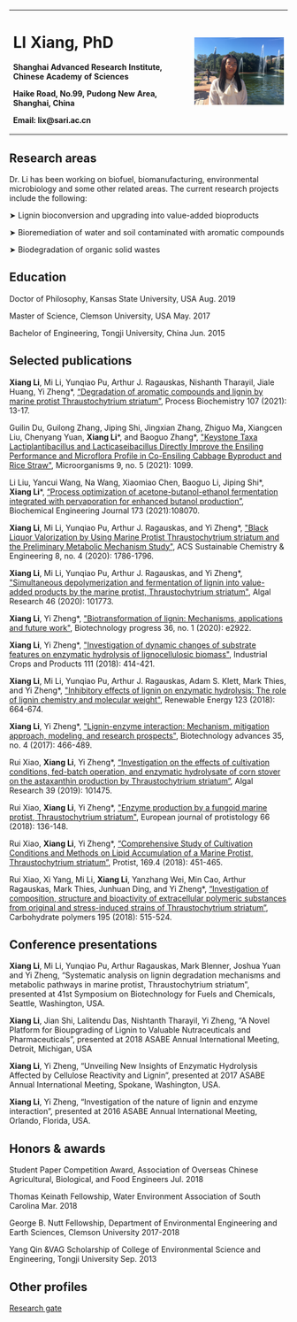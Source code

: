 <table border="0">
	<tr>
		<td width="65%">
			<h1>LI Xiang, PhD </h1>
			<p><b>Shanghai Advanced Research Institute, Chinese Academy of Sciences</b></p>
			<p><b>Haike Road, No.99, Pudong New Area, Shanghai, China</b></p>
			<p><b>Email: lix@sari.ac.cn</b></p>
		</td>
		<td with="35%">
			<img src="/IMG_5927.JPG" width="100%">
		</td>
	</tr>
	</table>

## Research areas
Dr. Li has been working on biofuel, biomanufacturing, environmental microbiology and some other related areas. The current research projects include the following:

➤ Lignin bioconversion and upgrading into value-added bioproducts

➤ Bioremediation of water and soil contaminated with aromatic compounds

➤ Biodegradation of organic solid wastes

## Education
Doctor of Philosophy, Kansas State University, USA      Aug. 2019
	
Master of Science, Clemson University, USA              May. 2017

Bachelor of Engineering, Tongji University, China       Jun. 2015

## Selected publications
**Xiang Li**, Mi Li, Yunqiao Pu, Arthur J. Ragauskas, Nishanth Tharayil, Jiale Huang, Yi Zheng*, [“Degradation of aromatic compounds and lignin by marine protist Thraustochytrium striatum”](https://www.sciencedirect.com/science/article/pii/S1359511321001495), Process Biochemistry 107 (2021): 13-17.

Guilin Du, Guilong Zhang, Jiping Shi, Jingxian Zhang, Zhiguo Ma, Xiangcen Liu, Chenyang Yuan, **Xiang Li***, and Baoguo Zhang*, ["Keystone Taxa Lactiplantibacillus and Lacticaseibacillus Directly Improve the Ensiling Performance and Microflora Profile in Co-Ensiling Cabbage Byproduct and Rice Straw"](https://www.mdpi.com/2076-2607/9/5/1099), Microorganisms 9, no. 5 (2021): 1099.

Li Liu, Yancui Wang, Na Wang, Xiaomiao Chen, Baoguo Li, Jiping Shi*, **Xiang Li***, [“Process optimization of acetone-butanol-ethanol fermentation integrated with pervaporation for enhanced butanol production”](https://www.sciencedirect.com/science/article/pii/S1369703X21001467), Biochemical Engineering Journal 173 (2021):108070.

**Xiang Li**, Mi Li, Yunqiao Pu, Arthur J. Ragauskas, and Yi Zheng*, ["Black Liquor Valorization by Using Marine Protist Thraustochytrium striatum and the Preliminary Metabolic Mechanism Study"](https://pubs.acs.org/doi/abs/10.1021/acssuschemeng.9b05696), ACS Sustainable Chemistry & Engineering 8, no. 4 (2020): 1786-1796.

**Xiang Li**, Mi Li, Yunqiao Pu, Arthur J. Ragauskas, and Yi Zheng*, ["Simultaneous depolymerization and fermentation of lignin into value-added products by the marine protist, Thraustochytrium striatum"](https://www.sciencedirect.com/science/article/pii/S2211926419308811), Algal Research 46 (2020): 101773.

**Xiang Li**, Yi Zheng*, ["Biotransformation of lignin: Mechanisms, applications and future work"](https://aiche.onlinelibrary.wiley.com/doi/10.1002/btpr.2922), Biotechnology progress 36, no. 1 (2020): e2922.

**Xiang Li**, Yi Zheng*, ["Investigation of dynamic changes of substrate features on enzymatic hydrolysis of lignocellulosic biomass"](https://www.sciencedirect.com/science/article/pii/S0926669017307483), Industrial Crops and Products 111 (2018): 414-421.

**Xiang Li**, Mi Li, Yunqiao Pu, Arthur J. Ragauskas, Adam S. Klett, Mark Thies, and Yi Zheng*, ["Inhibitory effects of lignin on enzymatic hydrolysis: The role of lignin chemistry and molecular weight"](https://www.sciencedirect.com/science/article/pii/S0960148118302234), Renewable Energy 123 (2018): 664-674.

**Xiang Li**, Yi Zheng*, ["Lignin-enzyme interaction: Mechanism, mitigation approach, modeling, and research prospects"](https://www.sciencedirect.com/science/article/pii/S0734975017300289), Biotechnology advances 35, no. 4 (2017): 466-489.

Rui Xiao, **Xiang Li**, Yi Zheng*, [“Investigation on the effects of cultivation conditions, fed-batch operation, and enzymatic hydrolysate of corn stover on the astaxanthin production by Thraustochytrium striatum”](https://www.sciencedirect.com/science/article/pii/S2211926418308713), Algal Research 39 (2019): 101475.

Rui Xiao, **Xiang Li**, Yi Zheng*, ["Enzyme production by a fungoid marine protist, Thraustochytrium striatum"](https://www.sciencedirect.com/science/article/pii/S0932473918300853), European journal of protistology 66 (2018): 136-148.

Rui Xiao, **Xiang Li**, Yi Zheng*, [“Comprehensive Study of Cultivation Conditions and Methods on Lipid Accumulation of a Marine Protist, Thraustochytrium striatum”](https://www.sciencedirect.com/science/article/pii/S1434461018300518), Protist, 169.4 (2018): 451-465.

Rui Xiao, Xi Yang, Mi Li, **Xiang Li**, Yanzhang Wei, Min Cao, Arthur Ragauskas, Mark Thies, Junhuan Ding, and Yi Zheng*, [“Investigation of composition, structure and bioactivity of extracellular polymeric substances from original and stress-induced strains of Thraustochytrium striatum”](https://www.sciencedirect.com/science/article/pii/S0144861718305216), Carbohydrate polymers 195 (2018): 515-524.

## Conference presentations
**Xiang Li**, Mi Li, Yunqiao Pu, Arthur Ragauskas, Mark Blenner, Joshua Yuan and Yi Zheng, “Systematic analysis on lignin degradation mechanisms and metabolic pathways in marine protist, Thraustochytrium striatum”, presented at 41st Symposium on Biotechnology for Fuels and Chemicals, Seattle, Washington, USA.

**Xiang Li**, Jian Shi, Lalitendu Das, Nishtanth Tharayil, Yi Zheng, “A Novel Platform for Bioupgrading of Lignin to Valuable Nutraceuticals and Pharmaceuticals”, presented at 2018 ASABE Annual International Meeting, Detroit, Michigan, USA

**Xiang Li**, Yi Zheng, “Unveiling New Insights of Enzymatic Hydrolysis Affected by Cellulose Reactivity and Lignin”, presented at 2017 ASABE Annual International Meeting, Spokane, Washington, USA.

**Xiang Li**, Yi Zheng, “Investigation of the nature of lignin and enzyme interaction”, presented at 2016 ASABE Annual International Meeting, Orlando, Florida, USA. 

## Honors & awards
Student Paper Competition Award, Association of Overseas Chinese Agricultural, Biological, and Food Engineers	Jul. 2018

Thomas Keinath Fellowship, Water Environment Association of South Carolina	Mar. 2018

George B. Nutt Fellowship, Department of Environmental Engineering and Earth Sciences, Clemson University	2017-2018

Yang Qin &VAG Scholarship of College of Environmental Science and Engineering, Tongji University	Sep. 2013

## Other profiles

[Research gate](https://www.researchgate.net/profile/Xiang-Li-282)
